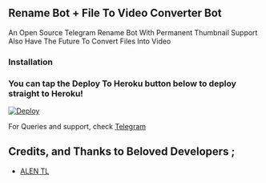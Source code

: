 ## Rename Bot + File To Video Converter Bot 

An Open Source Telegram Rename Bot With Permanent Thumbnail Support Also Have The Future To Convert Files Into Video 


### Installation


### You can tap the Deploy To Heroku button below to deploy straight to Heroku!
[![Deploy](https://www.herokucdn.com/deploy/button.svg)](https://heroku.com/deploy)

For Queries and support, check [Telegram ](https://telegram.dog/Mai_bOTs)

## Credits, and Thanks to Beloved Developers ;

* [ALEN TL](https://telegram.dog/ALEN_TL) 